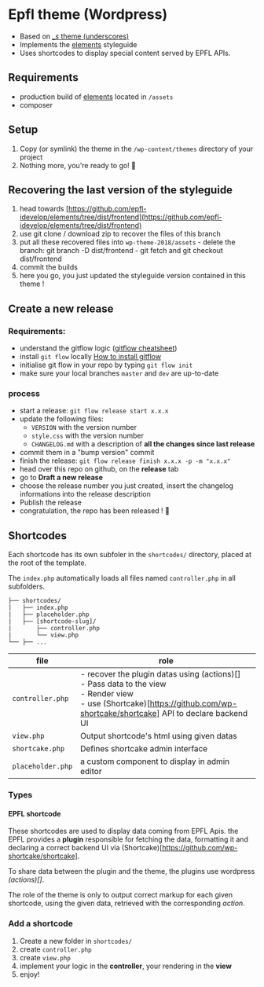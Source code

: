 
Epfl theme (Wordpress)
===
 * Based on [*_s* theme (underscores)](https://underscores.me/)
 * Implements the [elements](https://github.com/epfl-idevelop/elements) styleguide
 * Uses shortcodes to display special content served by EPFL APIs.

## Requirements
  * production build of [elements](https://github.com/epfl-idevelop/elements) located in `/assets`
  * composer

## Setup
  1. Copy (or symlink) the theme in the `/wp-content/themes` directory of your project
  2. Nothing more, you're ready to go! 🚀

## Recovering the last version of the styleguide
  1. head towards [https://github.com/epfl-idevelop/elements/tree/dist/frontend](https://github.com/epfl-idevelop/elements/tree/dist/frontend)
  2. use git clone / download zip to recover the files of this branch
  3. put all these recovered files into `wp-theme-2018/assets` 
    - delete the branch: git branch -D dist/frontend
    - git fetch and git checkout dist/frontend
  4. commit the builds
  5. here you go, you just updated the styleguide version contained in this theme !

## Create a new release
  ### Requirements:
  - understand the gitflow logic ([gitflow cheatsheet](https://danielkummer.github.io/git-flow-cheatsheet/))
  - install `git flow` locally [How to install gitflow](https://github.com/nvie/gitflow/wiki/Installation)
  - initialise git flow in your repo by typing `git flow init`
  - make sure your local branches `master` and `dev` are up-to-date

### process
  - start a release: `git flow release start x.x.x`
  - update the following files:
    - `VERSION` with the version number
    - `style.css` with the version number
    - `CHANGELOG.md` with a description of **all the changes since last release**
  - commit them in a "bump version" commit
  - finish the release: `git flow release finish x.x.x -p -m "x.x.x"` 
  - head over this repo on github, on the **release** tab
  - go to **Draft a new release**
  - choose the release number you just created, insert the changelog informations into the release description
  - Publish the release
  - congratulation, the repo has been released ! 🎉


## Shortcodes
Each shortcode has its own subfoler in the `shortcodes/` directory, placed at the root of the template.

The `index.php` automatically loads all files named `controller.php` in all subfolders.

  ```
  ├── shortcodes/
  |   ├── index.php
  |   ├── placeholder.php
  |   ├── [shortcode-slug]/
  |       ├── controller.php
  |       └── view.php
  └── ├── ...
```
file|role
--|--
`controller.php`| - recover the plugin datas using (actions)[]<br/>- Pass data to the view<br>- Render view<br>- use (Shortcake)[https://github.com/wp-shortcake/shortcake] API to declare backend UI
`view.php`|Output shortcode's html using given datas
`shortcake.php`|Defines shortcake admin interface
`placeholder.php`|a custom component to display in admin editor

### Types
#### EPFL shortcode
These shortcodes are used to display data coming from EPFL Apis. the EPFL provides a **plugin** responsible for fetching the data, formatting it and declaring a correct backend UI via (Shortcake)[https://github.com/wp-shortcake/shortcake].

To share data between the plugin and the theme, the plugins use wordpress *(actions)[]*.

The role of the theme is only to output correct markup for each given shortcode, using the given data, retrieved with the corresponding *action*.

### Add a shortcode
1. Create a new folder in  `shortcodes/`
2. create `controller.php`
3. create `view.php`
4. implement your logic in the **controller**, your rendering in the **view**
5. enjoy!
